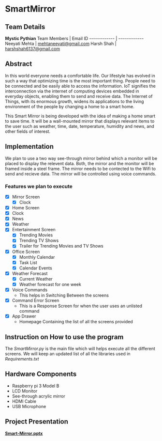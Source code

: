 # SmartMirror

## Team Details
**Mystic Pythian**
Team Members | Email ID
------------- | -------------
Neeyati Mehta  | mehtaneeyati@gmail.com
Harsh Shah  | harshshah6137@gmail.com


## Abstract
In this world everyone needs a comfortable life. Our lifestyle has evolved in such a way that optimizing time is the most important thing. People need to be connected and be easily able to access the information. IoT signifies the interconnection via the internet of computing devices embedded in everyday objects, enabling them to send and receive data. The Internet of Things, with its enormous growth, widens its applications to the living environment of the people by changing a home to a smart home.

This Smart Mirror is being developed with the idea of making a home smart to save time. It will be a wall-mounted mirror that displays relevant items to the user such as weather, time, date, temperature, humidity and news, and other fields of interest.
## Implementation
We plan to use a two way see-through mirror behind which a monitor will be placed to display the relevent data. Both, the mirror and the monitor will be framed inside a steel frame. The mirror needs to be contected to the Wifi to send and recieve data. The mirror will be controlled using voice commands.

### Features we plan to execute
- [x] Mirror Screen
  - [x] Clock 
- [x]  Home Screen
  - [x] Clock
  - [x] News
  - [x] Weather
- [x] Entertainment Screen
  - [x] Trending Movies
  - [x] Trending TV Shows
  - [x] Trailer for Trending Movies and TV Shows 
- [x] Office Screen
  - [x] Monthly Calendar
  - [x] Task List
  - [x] Calendar Events
- [x] Weather Forecast
  - [x] Current Weather
  - [x] Weather forecast for one week 
- [x] Voice Commands
  - This helps in Switching Between the screens 
- [x] Command Error Screen
  - This is a Response Screen for when the user uses an unlisted command
- [x] App Drawer
  - Homepage Containing the list of all the screens provided
## Instruction on How to use the program

The *SmartMirror.py* is the main file which will helps execute all the different screens.
We will keep an updated list of all the libraries used in *Requirements.txt*

## Hardware Components
* Raspberry pi 3 Model B
* LCD Monitor
* See-through acrylic mirror
* HDMI Cable
* USB Microphone

## Project Presentation
 **[Smart-Mirror.pptx](https://github.com/yetitodie/SmartMirror/files/6176956/Smart-Mirror.pptx)**

